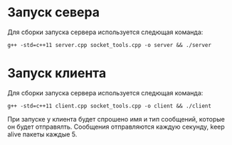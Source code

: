 # Запуск севера
Для сборки запуска сервера используется следющая команда:
```
g++ -std=c++11 server.cpp socket_tools.cpp -o server && ./server
```
# Запуск клиента
Для сборки запуска сервера используется следющая команда:
```
g++ -std=c++11 client.cpp socket_tools.cpp -o client && ./client
```
При запуске у клиента будет спрошено имя и тип сообщений, которые он будет отправялть.
Сообщения отправляются каждую секунду, keep alive пакеты каждые 5.
